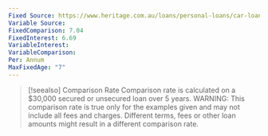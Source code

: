 ```yaml
---
Fixed Source: https://www.heritage.com.au/loans/personal-loans/car-loan
Variable Source: 
FixedComparison: 7.04
FixedInterest: 6.69
VariableInterest: 
VariableComparison: 
Per: Annum
MaxFixedAge: "7"
---
```




>[!seealso] Comparison Rate
>Comparison rate is calculated on a $30,000 secured or unsecured loan over 5 years. 
>WARNING: This comparison rate is true only for the examples given and may not include all fees and charges. Different terms, fees or other loan amounts might result in a different comparison rate.